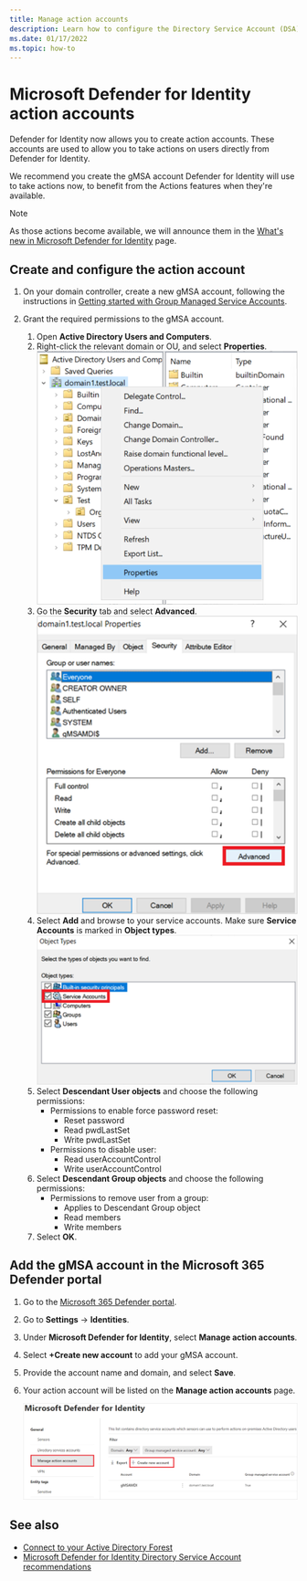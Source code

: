 ```yaml
---
title: Manage action accounts
description: Learn how to configure the Directory Service Account (DSA) to work with Microsoft Defender for Identity.
ms.date: 01/17/2022
ms.topic: how-to
---
```


# Microsoft Defender for Identity action accounts

Defender for Identity now allows you to create action accounts. These accounts are used to allow you to take actions on users directly from Defender for Identity.

We recommend you create the gMSA account Defender for Identity will use to take actions now, to benefit from the Actions features when they're available.

>[!NOTE]
> As those actions become available, we will announce them in the [What's new in Microsoft Defender for Identity](whats-new.md) page.

## Create and configure the action account

1. On your domain controller, create a new gMSA account, following the instructions in [Getting started with Group Managed Service Accounts](/windows-server/security/group-managed-service-accounts/getting-started-with-group-managed-service-accounts).

1. Grant the required permissions to the gMSA account.
    1. Open **Active Directory Users and Computers**.
    1. Right-click the relevant domain or OU, and select **Properties**.
        ![Select properties of domain or OU.](media/domain-properties.png)
    1. Go the **Security** tab and select **Advanced**.
        ![Advanced security settings.](media/advanced-security.png)
    1. Select **Add** and browse to your service accounts. Make sure **Service Accounts** is marked in **Object types**.
        ![Select service accounts as object types.](media/object-types.png)
    1. Select **Descendant User objects** and choose the following permissions:
        - Permissions to enable force password reset:
            - Reset password
            - Read pwdLastSet
            - Write pwdLastSet
        - Permissions to disable user:
            - Read userAccountControl
            - Write userAccountControl
    1. Select **Descendant Group objects** and choose the following permissions:
        - Permissions to remove user from a group:
            - Applies to Descendant Group object
            - Read members
            - Write members
    1. Select **OK**.

## Add the gMSA account in the Microsoft 365 Defender portal

1. Go to the [Microsoft 365 Defender portal](https://security.microsoft.com).
1. Go to **Settings** -> **Identities**.
1. Under **Microsoft Defender for Identity**, select **Manage action accounts**.
1. Select **+Create new account** to add your gMSA account.
1. Provide the account name and domain, and select **Save**.
1. Your action account will be listed on the **Manage action accounts** page.

      ![Create action account.](media/manage-action-accounts.png)

## See also

- [Connect to your Active Directory Forest](install-step2.md)
- [Microsoft Defender for Identity Directory Service Account recommendations](directory-service-accounts.md)
